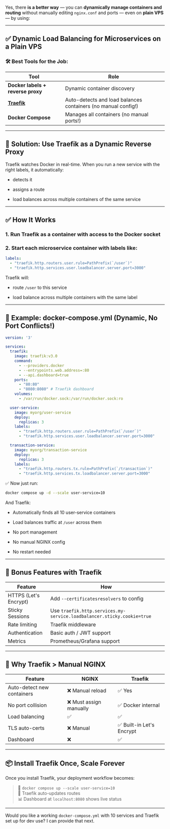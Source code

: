 Yes, there **is a better way** — you can **dynamically manage containers and routing** without manually editing `nginx.conf` and ports — even on **plain VPS** — by using:

---

## ✅ Dynamic Load Balancing for Microservices on a Plain VPS

### 🛠 Best Tools for the Job:

|Tool|Role|
|---|---|
|**Docker labels + reverse proxy**|Dynamic container discovery|
|**[Traefik](https://traefik.io/)**|Auto-detects and load balances containers (no manual config!)|
|**Docker Compose**|Manages all containers (no manual ports!)|

---

## 🥇 **Solution: Use Traefik as a Dynamic Reverse Proxy**

Traefik watches Docker in real-time. When you run a new service with the right labels, it automatically:

- detects it
    
- assigns a route
    
- load balances across multiple containers of the same service
    

---

## ✅ How It Works

### 1. Run Traefik as a container with access to the Docker socket

### 2. Start each microservice container with labels like:

```yaml
labels:
  - "traefik.http.routers.user.rule=PathPrefix(`/user`)"
  - "traefik.http.services.user.loadbalancer.server.port=3000"
```

Traefik will:

- route `/user` to this service
    
- load balance across multiple containers with the same label
    

---

## 🧱 Example: docker-compose.yml (Dynamic, No Port Conflicts!)

```yaml
version: '3'

services:
  traefik:
    image: traefik:v3.0
    command:
      - --providers.docker
      - --entrypoints.web.address=:80
      - --api.dashboard=true
    ports:
      - "80:80"
      - "8080:8080" # Traefik dashboard
    volumes:
      - /var/run/docker.sock:/var/run/docker.sock:ro

  user-service:
    image: myorg/user-service
    deploy:
      replicas: 3
    labels:
      - "traefik.http.routers.user.rule=PathPrefix(`/user`)"
      - "traefik.http.services.user.loadbalancer.server.port=3000"

  transaction-service:
    image: myorg/transaction-service
    deploy:
      replicas: 3
    labels:
      - "traefik.http.routers.tx.rule=PathPrefix(`/transaction`)"
      - "traefik.http.services.tx.loadbalancer.server.port=3000"
```

✅ Now just run:

```bash
docker compose up -d --scale user-service=10
```

And Traefik:

- Automatically finds all 10 user-service containers
    
- Load balances traffic at `/user` across them
    
- No port management
    
- No manual NGINX config
    
- No restart needed
    

---

## 🔐 Bonus Features with Traefik

|Feature|How|
|---|---|
|HTTPS (Let's Encrypt)|Add `--certificatesresolvers` to config|
|Sticky Sessions|Use `traefik.http.services.my-service.loadbalancer.sticky.cookie=true`|
|Rate limiting|Traefik middleware|
|Authentication|Basic auth / JWT support|
|Metrics|Prometheus/Grafana support|

---

## 🧠 Why Traefik > Manual NGINX

|Feature|NGINX|Traefik|
|---|---|---|
|Auto-detect new containers|❌ Manual reload|✅ Yes|
|No port collision|❌ Must assign manually|✅ Docker internal|
|Load balancing|✅|✅|
|TLS auto-certs|❌ Manual|✅ Built-in Let's Encrypt|
|Dashboard|❌|✅|

---

## 📦 Install Traefik Once, Scale Forever

Once you install Traefik, your deployment workflow becomes:

> 🚀 `docker compose up --scale user-service=10`  
> 🔄 Traefik auto-updates routes  
> 📊 Dashboard at `localhost:8080` shows live status

---

Would you like a working `docker-compose.yml` with 10 services and Traefik set up for dev use? I can provide that next.